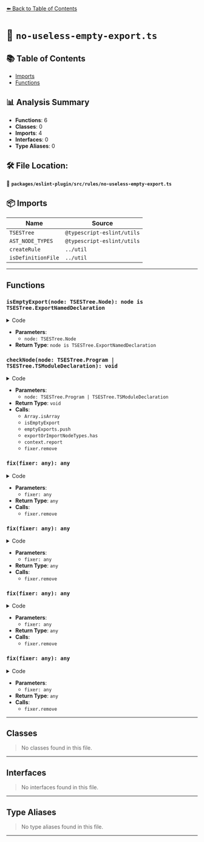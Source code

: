 [⬅️ Back to Table of Contents](../../../../index.md)

# 📄 `no-useless-empty-export.ts`

## 📚 Table of Contents

- [Imports](#imports)
- [Functions](#functions)

## 📊 Analysis Summary

- **Functions**: 6
- **Classes**: 0
- **Imports**: 4
- **Interfaces**: 0
- **Type Aliases**: 0

## 🛠️ File Location:
📂 **`packages/eslint-plugin/src/rules/no-useless-empty-export.ts`**

## 📦 Imports

| Name | Source |
|------|--------|
| `TSESTree` | `@typescript-eslint/utils` |
| `AST_NODE_TYPES` | `@typescript-eslint/utils` |
| `createRule` | `../util` |
| `isDefinitionFile` | `../util` |


---

## Functions

### `isEmptyExport(node: TSESTree.Node): node is TSESTree.ExportNamedDeclaration`

<details><summary>Code</summary>

```ts
function isEmptyExport(
  node: TSESTree.Node,
): node is TSESTree.ExportNamedDeclaration {
  return (
    node.type === AST_NODE_TYPES.ExportNamedDeclaration &&
    node.specifiers.length === 0 &&
    !node.declaration
  );
}
```
</details>

- **Parameters**:
  - `node: TSESTree.Node`
- **Return Type**: `node is TSESTree.ExportNamedDeclaration`
### `checkNode(node: TSESTree.Program | TSESTree.TSModuleDeclaration): void`

<details><summary>Code</summary>

```ts
function checkNode(
      node: TSESTree.Program | TSESTree.TSModuleDeclaration,
    ): void {
      if (!Array.isArray(node.body)) {
        return;
      }

      const emptyExports: TSESTree.ExportNamedDeclaration[] = [];
      let foundOtherExport = false;

      for (const statement of node.body) {
        if (isEmptyExport(statement)) {
          emptyExports.push(statement);
        } else if (exportOrImportNodeTypes.has(statement.type)) {
          foundOtherExport = true;
        }
      }

      if (foundOtherExport) {
        for (const emptyExport of emptyExports) {
          context.report({
            node: emptyExport,
            messageId: 'uselessExport',
            fix: fixer => fixer.remove(emptyExport),
          });
        }
      }
    }
```
</details>

- **Parameters**:
  - `node: TSESTree.Program | TSESTree.TSModuleDeclaration`
- **Return Type**: `void`
- **Calls**:
  - `Array.isArray`
  - `isEmptyExport`
  - `emptyExports.push`
  - `exportOrImportNodeTypes.has`
  - `context.report`
  - `fixer.remove`
### `fix(fixer: any): any`

<details><summary>Code</summary>

```ts
fixer => fixer.remove(emptyExport)
```
</details>

- **Parameters**:
  - `fixer: any`
- **Return Type**: `any`
- **Calls**:
  - `fixer.remove`
### `fix(fixer: any): any`

<details><summary>Code</summary>

```ts
fixer => fixer.remove(emptyExport)
```
</details>

- **Parameters**:
  - `fixer: any`
- **Return Type**: `any`
- **Calls**:
  - `fixer.remove`
### `fix(fixer: any): any`

<details><summary>Code</summary>

```ts
fixer => fixer.remove(emptyExport)
```
</details>

- **Parameters**:
  - `fixer: any`
- **Return Type**: `any`
- **Calls**:
  - `fixer.remove`
### `fix(fixer: any): any`

<details><summary>Code</summary>

```ts
fixer => fixer.remove(emptyExport)
```
</details>

- **Parameters**:
  - `fixer: any`
- **Return Type**: `any`
- **Calls**:
  - `fixer.remove`

---

## Classes

> No classes found in this file.


---

## Interfaces

> No interfaces found in this file.


---

## Type Aliases

> No type aliases found in this file.


---
